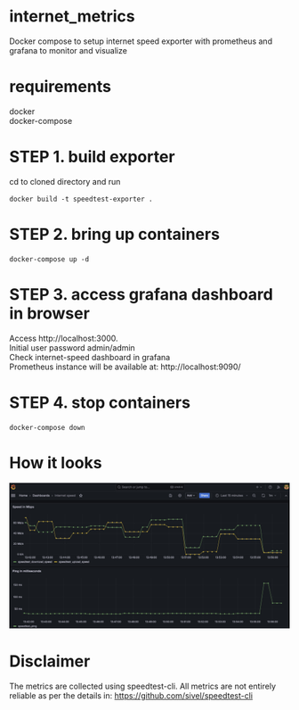 # internet_metrics
Docker compose to setup internet speed exporter with prometheus and grafana to monitor and visualize

# requirements
docker  
docker-compose

# STEP 1. build exporter
cd to cloned directory and run
```
docker build -t speedtest-exporter .
```
# STEP 2. bring up containers
```
docker-compose up -d
```
# STEP 3. access grafana dashboard in browser
Access http://localhost:3000.  
Initial user password admin/admin  
Check internet-speed dashboard in grafana  
Prometheus instance will be available at:
http://localhost:9090/

# STEP 4. stop containers
```
docker-compose down
```

# How it looks

![internet speed dashboard](files/internet_metrics_screenshot.jpg)

# Disclaimer
The metrics are collected using speedtest-cli. All metrics are not entirely reliable as per the details in:
https://github.com/sivel/speedtest-cli
